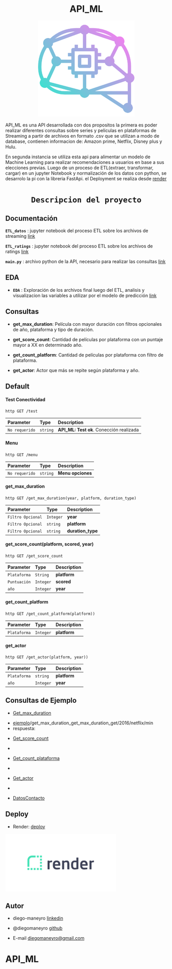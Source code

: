 # <h1 align=center> **API_ML** </h1>

<p align="center">
<img src="https://github.com/diegomaneyro/API_ML/blob/main/src/imagenes/icon.png"  height=300>
</p>


API_ML es una API desarrollada con dos propositos la primera es poder realizar diferentes consultas sobre series y peliculas en plataformas de Streaming a 
partir de archivos en formato .csv que se utilizan a modo de database, contienen informacion de: Amazon prime, Netflix, Disney plus y Hulu. 

En segunda instancia se utiliza esta api para alimentar un modelo de Machine Learning para realizar recomendaciones a usuarios en base a sus elecciones 
previas. Luego de un proceso de ETL(extraer, transformar, cargar) en un jupyter Notebook y normalización de los datos con python, se desarrolo la pi con la 
libreria FastApi. el Deployment se realiza desde [render](https://dashboard.render.com/)

# <h1 align=center>**`Descripcion del proyecto`**</h1>


## Documentación

**`ETL_datos`** : jupyter notebook del proceso ETL sobre los archivos de streaming [link](https://github.com/diegomaneyro/API_ML/blob/main/src/ETL/ETL_datos.ipynb)


**`ETL_ratings`** : jupyter notebook del proceso ETL sobre los archivos de ratings [link](https://github.com/diegomaneyro/API_ML/blob/main/src/ETL/ETL_ratings.ipynb)




**`main.py`** : archivo python de la API, necesario para realizar las consultas [link](https://github.com/diegomaneyro/API_ML/blob/main/main.py)

## EDA


+ **`EDA`** : Exploración de los archivos final luego del ETL, analisis y visualizacion las variables a utilizar por el modelo de predicción [link](https://github.com/diegomaneyro/API_ML/blob/main/src/EDA/EDA.ipynb)


## Consultas

+ **get_max_duration**: Película con mayor duración con filtros opcionales de año, plataforma y tipo de duración.


+ **get_score_count**: Cantidad de películas por plataforma con un puntaje mayor a XX en determinado año.


+ **get_count_platform**: Cantidad de películas por plataforma con filtro de plataforma.


+ **get_actor**: Actor que más se repite según plataforma y año. 


## Default

#### Test Conectividad

``http
  GET /test
``

| Parameter | Type     | Description                |
| :-------- | :------- | :------------------------- |
| `No requerido` | `string` | **API_ML: Test ok**. Conección realizada  |



#### Menu

``http
  GET /menu
``

| Parameter | Type     | Description                       |
| :-------- | :------- | :-------------------------------- |
| `No requerido`      | `string` | **Menu opciones**|



#### get_max_duration

``http
  GET /get_max_duration(year, platform, duration_type)
``

| Parameter | Type     | Description                |
| :-------- | :------- | :------------------------- |
| `Filtro Opcional` | `Integer` | **year** |
| `Filtro Opcional` | `string` | **platform**  |
| `Filtro Opcional` | `string` | **duration_type** |



#### get_score_count(platform, scored, year)

``http
  GET /get_score_count
``

| Parameter | Type     | Description                |
| :-------- | :------- | :------------------------- |
| `Plataforma` | `String` | **platform** |
| `Puntuación` | `Integer` | **scored**  |
| `año` | `Integer` | **year**|


#### get_count_platform

``http
  GET /get_count_platform(platform))
``

| Parameter | Type     | Description                |
| :-------- | :------- | :------------------------- |
| `Plataforma` | `Integer` | **platform** |


#### get_actor

``http
  GET /get_actor(platform, year))
``

| Parameter | Type     | Description                |
| :-------- | :------- | :------------------------- |
| `Plataforma` | `string` | **platform** |
| `año` | `Integer` | **year**  |

## Consultas de Ejemplo


+ [Get_max_duration](https://api-ml-vk4n.onrender.com/docs#/default/get_max_duration_get_max_duration_get)

* [ejemplo](https://api-ml-vk4n.onrender.com/docs#/default/get_max_duration_get_max_duration_get)/get_max_duration_get_max_duration_get/2016/netflix/min
* respuesta: 

+ [Get_score_count](https://api-ml-vk4n.onrender.com/docs#/default/get_score_count_get_score_count__platform___scored___year__get)

*

+ [Get_count_plataforma](https://api-ml-vk4n.onrender.com/docs#/default/get_count_plataforma_get_count_plataforma__platform__get)

*

+ [Get_actor](https://api-ml-vk4n.onrender.com/docs#/default/get_actor_get_actor__platform___year__get) 

*

+ [DatosContacto](https://api-ml-vk4n.onrender.com/docs#/default/Datos_Contacto_Autor_get)


## Deploy
+ Render: [deploy](https://api-ml-vk4n.onrender.com)
<p align="left">
<img src="https://github.com/diegomaneyro/API_ML/blob/main/src/imagenes/Render-logo.png"  height=180>
</p>



## Autor

+ diego-maneyro [linkedin](https://www.linkedin.com/in/diego-maneyro/)


+ @diegomaneyro [github](https://www.github.com/octokatherine)


+ E-mail diegomaneyro@gmail.com
# API_ML
